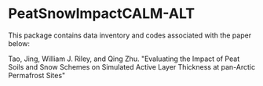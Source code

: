 # PeatSnowImpactCALM-ALT
This package contains data inventory and codes associated with the paper below:

Tao, Jing, William J. Riley, and Qing Zhu. "Evaluating the Impact of Peat Soils and Snow Schemes on Simulated Active Layer Thickness at pan-Arctic Permafrost Sites"


